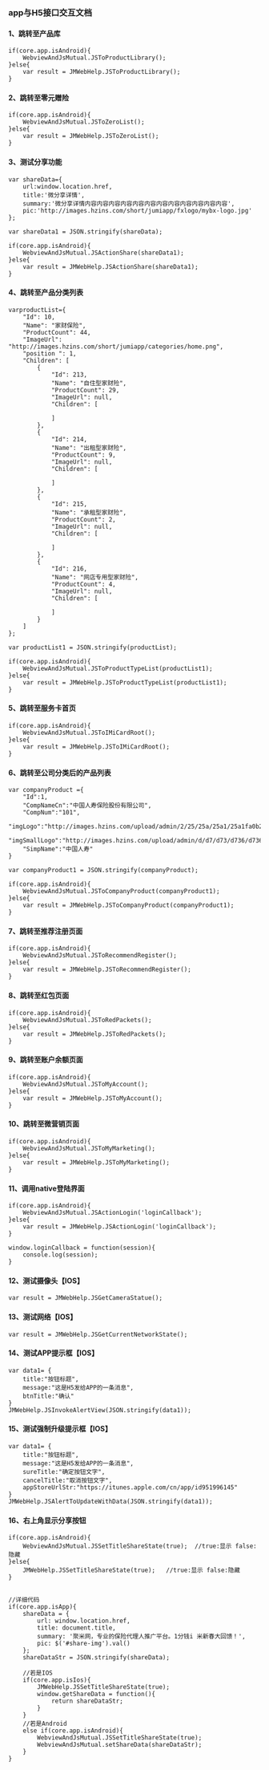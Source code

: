 ### app与H5接口交互文档

#### 1、跳转至产品库
	if(core.app.isAndroid){
		WebviewAndJsMutual.JSToProductLibrary();
	}else{
		var result = JMWebHelp.JSToProductLibrary();
	}

#### 2、跳转至零元赠险
	if(core.app.isAndroid){
		WebviewAndJsMutual.JSToZeroList();
	}else{
		var result = JMWebHelp.JSToZeroList();
	}
#### 3、测试分享功能
	var shareData={
	    url:window.location.href,
	    title:'微分享详情',
	    summary:'微分享详情内容内容内容内容内容内容内容内容内容内容内容内容',
	    pic:'http://images.hzins.com/short/jumiapp/fxlogo/mybx-logo.jpg'
	};

	var shareData1 = JSON.stringify(shareData);

	if(core.app.isAndroid){
		WebviewAndJsMutual.JSActionShare(shareData1);
	}else{
		var result = JMWebHelp.JSActionShare(shareData1);
	}
#### 4、跳转至产品分类列表
	varproductList={
	    "Id": 10,
	    "Name": "家财保险",
	    "ProductCount": 44,
	    "ImageUrl": "http://images.hzins.com/short/jumiapp/categories/home.png",
	    "position ": 1,
	    "Children": [
	        {
	            "Id": 213,
	            "Name": "自住型家财险",
	            "ProductCount": 29,
	            "ImageUrl": null,
	            "Children": [
	                
	            ]
	        },
	        {
	            "Id": 214,
	            "Name": "出租型家财险",
	            "ProductCount": 9,
	            "ImageUrl": null,
	            "Children": [
	                
	            ]
	        },
	        {
	            "Id": 215,
	            "Name": "承租型家财险",
	            "ProductCount": 2,
	            "ImageUrl": null,
	            "Children": [
	                
	            ]
	        },
	        {
	            "Id": 216,
	            "Name": "网店专用型家财险",
	            "ProductCount": 4,
	            "ImageUrl": null,
	            "Children": [
	                
	            ]
	        }
	    ]
	};

	var productList1 = JSON.stringify(productList);
	
	if(core.app.isAndroid){
		WebviewAndJsMutual.JSToProductTypeList(productList1);
	}else{
		var result = JMWebHelp.JSToProductTypeList(productList1);
	}

#### 5、跳转至服务卡首页
	if(core.app.isAndroid){
		WebviewAndJsMutual.JSToIMiCardRoot();
	}else{
		var result = JMWebHelp.JSToIMiCardRoot();
	}
#### 6、跳转至公司分类后的产品列表
	var companyProduct ={
		"Id":1,
		"CompNameCn":"中国人寿保险股份有限公司",
		"CompNum":"101",
		"imgLogo":"http://images.hzins.com/upload/admin/2/25/25a/25a1/25a1fa0b2404476b8013c73fcadcf26c.jpg",
		"imgSmallLogo":"http://images.hzins.com/upload/admin/d/d7/d73/d736/d7361e9bcefa47098576200b3fba9805.jpg",
		"SimpName":"中国人寿"
	}
	
	var companyProduct1 = JSON.stringify(companyProduct);
	
	if(core.app.isAndroid){
		WebviewAndJsMutual.JSToCompanyProduct(companyProduct1);
	}else{
		var result = JMWebHelp.JSToCompanyProduct(companyProduct1);
	}
#### 7、跳转至推荐注册页面
	if(core.app.isAndroid){
		WebviewAndJsMutual.JSToRecommendRegister();
	}else{
		var result = JMWebHelp.JSToRecommendRegister();
	}
#### 8、跳转至红包页面
	if(core.app.isAndroid){
		WebviewAndJsMutual.JSToRedPackets();
	}else{
		var result = JMWebHelp.JSToRedPackets();
	}
#### 9、跳转至账户余额页面
	if(core.app.isAndroid){
		WebviewAndJsMutual.JSToMyAccount();
	}else{
		var result = JMWebHelp.JSToMyAccount();
	}
#### 10、跳转至微营销页面
	if(core.app.isAndroid){
		WebviewAndJsMutual.JSToMyMarketing();
	}else{
		var result = JMWebHelp.JSToMyMarketing();
	}
#### 11、调用native登陆界面
	if(core.app.isAndroid){
		WebviewAndJsMutual.JSActionLogin('loginCallback');
	}else{
		var result = JMWebHelp.JSActionLogin('loginCallback');
	}

	window.loginCallback = function(session){
		console.log(session);
	}
#### 12、测试摄像头【IOS】
	var result = JMWebHelp.JSGetCameraStatue();
#### 13、测试网络【IOS】
	var result = JMWebHelp.JSGetCurrentNetworkState();
#### 14、测试APP提示框【IOS】
	var data1= {
		title:"按钮标题",
		message:"这是H5发给APP的一条消息",
		btnTitle:"确认"
	}
	JMWebHelp.JSInvokeAlertView(JSON.stringify(data1));
#### 15、测试强制升级提示框【IOS】
	var data1= {
		title:"按钮标题",
		message:"这是H5发给APP的一条消息",
		sureTitle:"确定按钮文字",
		cancelTitle:"取消按钮文字",
		appStoreUrlStr:"https://itunes.apple.com/cn/app/id951996145"
	}
	JMWebHelp.JSAlertToUpdateWithData(JSON.stringify(data1));
#### 16、右上角显示分享按钮
	if(core.app.isAndroid){
		WebviewAndJsMutual.JSSetTitleShareState(true);	//true:显示 false:隐藏
	}else{
		JMWebHelp.JSSetTitleShareState(true);	//true:显示 false:隐藏
	}


	//详细代码
	if(core.app.isApp){
        shareData = {
            url: window.location.href,
            title: document.title,
            summary: '聚米网，专业的保险代理人推广平台。1分钱i 米新春大回馈！',
            pic: $('#share-img').val()
        };
        shareDataStr = JSON.stringify(shareData);

        //若是IOS
        if(core.app.isIos){
            JMWebHelp.JSSetTitleShareState(true);
            window.getShareData = function(){
                return shareDataStr;
            }
        }
        //若是Android
        else if(core.app.isAndroid){
            WebviewAndJsMutual.JSSetTitleShareState(true);
            WebviewAndJsMutual.setShareData(shareDataStr);
        }
    }